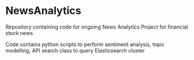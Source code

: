 # NewsAnalytics
Repository containing code for ongoing News Analytics Project for financial stock news 

Code contains python scripts to perform sentiment analysis, topic modelling, API search class to query Elasticsearch cluster
